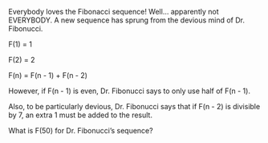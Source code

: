Everybody loves the Fibonacci sequence!  Well… apparently not EVERYBODY.  A new sequence has sprung from the devious mind of Dr. Fibonucci.



F(1) = 1

F(2) = 2

F(n) = F(n - 1) + F(n - 2)

However, if F(n - 1) is even, Dr. Fibonucci says to only use half of F(n - 1).  

Also, to be particularly devious, Dr. Fibonucci says that if F(n - 2) is divisible by 7, an extra 1 must be added to the result.



What is F(50) for Dr. Fibonucci’s sequence?
